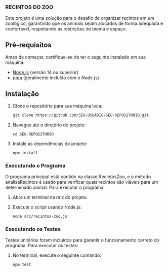 ### RECINTOS DO ZOO
Este projeto é uma solução para o desafio de organizar recintos em um zoológico, garantindo que os animais sejam alocados de forma adequada e confortável, respeitando as restrições de bioma e espaço.

## Pré-requisitos

Antes de começar, certifique-se de ter o seguinte instalado em sua máquina:

- [Node.js](https://nodejs.org/) (versão 14 ou superior)
- [npm](https://www.npmjs.com/) (geralmente incluído com o Node.js)

## Instalação

1. Clone o repositório para sua máquina loca:
   

   ```bash
   git clone https://github.com/SEU-USUARIO/SEU-REPOSITORIO.git

3. Navegue até o diretório do projeto:
   
   ```
   cd SEU-REPOSITORIO

4. Instale as dependências do projeto:
   
   ```
   npm install

### Executando o Programa
O programa principal está contido na classe RecintosZoo, e o método analisaRecintos é usado para verificar quais recintos são viáveis para um determinado animal. Para executar o programa:

 1. Abra um terminal na raiz do projeto.

 2. Execute o script usando Node.js:
    
    ```
    node src/recintos-zoo.js

### Executando os Testes
Testes unitários foram incluídos para garantir o funcionamento correto do programa. Para executar os testes:

 1. No terminal, execute o seguinte comando:
    
    ```
    npm test

